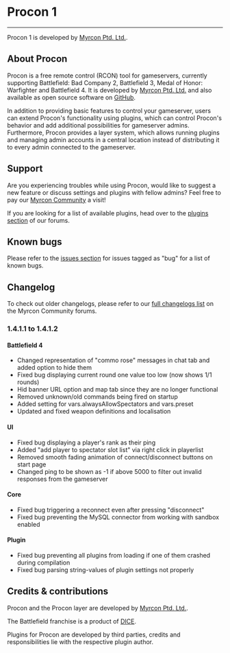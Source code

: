 # Procon 1 #
----------

Procon 1 is developed by [Myrcon Ptd. Ltd.](https://myrcon.com "Official homepage of Myrcon Ptd. Ltd.").

## About Procon ##
Procon is a free remote control (RCON) tool for gameservers, currently supporting Battlefield: Bad Company 2, Battlefield 3, Medal of Honor: Warfighter and Battlefield 4. It is developed by [Myrcon Ptd. Ltd.](https://myrcon.com "Official homepage of Myrcon Ptd. Ltd.") and also available as open source software on [GitHub](https://github.com/Myrcon/Procon-1 "Procon 1 on GitHub").

In addition to providing basic features to control your gameserver, users can extend Procon's functionality using plugins, which can control Procon's behavior and add additional possibilities for gameserver admins. Furthermore, Procon provides a layer system, which allows running plugins and managing admin accounts in a central location instead of distributing it to every admin connected to the gameserver.


## Support ##
Are you experiencing troubles while using Procon, would like to suggest a new feature or discuss settings and plugins with fellow admins? Feel free to pay our [Myrcon Community](https://forum.myrcon.com "Myrcon Community") a visit!

If you are looking for a list of available plugins, head over to the [plugins section](https://forum.myrcon.com/forumdisplay.php?13-Plugins "Procon 1 plugins") of our forums.


## Known bugs ##
Please refer to the [issues section](https://github.com/Myrcon/Procon-1/issues?labels=bug&page=1&state=open "List of known bugs for Procon 1") for issues tagged as "bug" for a list of known bugs.


## Changelog ##
To check out older changelogs, please refer to our [full changelogs list](https://forum.myrcon.com/showthread.php?240-Full-Change-Log "Full changelog of Procon 1") on the Myrcon Community forums.

### 1.4.1.1 to 1.4.1.2 ###
#### Battlefield 4 ####
- Changed representation of "commo rose" messages in chat tab and added option to hide them
- Fixed bug displaying current round one value too low (now shows 1/1 rounds)
- Hid banner URL option and map tab since they are no longer functional
- Removed unknown/old commands being fired on startup
- Added setting for vars.alwaysAllowSpectators and vars.preset
- Updated and fixed weapon definitions and localisation

#### UI ####
- Fixed bug displaying a player's rank as their ping
- Added "add player to spectator slot list" via right click in playerlist
- Removed smooth fading animation of connect/disconnect buttons on start page
- Changed ping to be shown as -1 if above 5000 to filter out invalid responses from the gameserver

#### Core ####
- Fixed bug triggering a reconnect even after pressing "disconnect"
- Fixed bug preventing the MySQL connector from working with sandbox enabled

#### Plugin ####
- Fixed bug preventing all plugins from loading if one of them crashed during compilation
- Fixed bug parsing string-values of plugin settings not properly


## Credits & contributions ##
Procon and the Procon layer are developed by [Myrcon Ptd. Ltd.](https://myrcon.com "Official homepage of Myrcon Ptd. Ltd.").

The Battlefield franchise is a product of [DICE](http://dice.se "Digital Illusions Creative Entertainment AB").

Plugins for Procon are developed by third parties, credits and responsibilities lie with the respective plugin author.